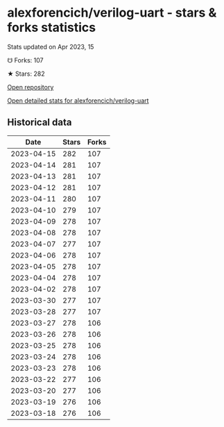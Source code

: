 # alexforencich/verilog-uart - stars & forks statistics

Stats updated on Apr 2023, 15

☋ Forks: 107

★ Stars: 282

[Open repository](https://github.com/alexforencich/verilog-uart)

[Open detailed stats for alexforencich/verilog-uart](https://reviewgithub.com/rep/alexforencich/verilog-uart)

## Historical data
| Date | Stars | Forks |
|------|-------|-------|
| 2023-04-15 | 282 | 107 | 
| 2023-04-14 | 281 | 107 | 
| 2023-04-13 | 281 | 107 | 
| 2023-04-12 | 281 | 107 | 
| 2023-04-11 | 280 | 107 | 
| 2023-04-10 | 279 | 107 | 
| 2023-04-09 | 278 | 107 | 
| 2023-04-08 | 278 | 107 | 
| 2023-04-07 | 277 | 107 | 
| 2023-04-06 | 278 | 107 | 
| 2023-04-05 | 278 | 107 | 
| 2023-04-04 | 278 | 107 | 
| 2023-04-02 | 278 | 107 | 
| 2023-03-30 | 277 | 107 | 
| 2023-03-28 | 277 | 107 | 
| 2023-03-27 | 278 | 106 | 
| 2023-03-26 | 278 | 106 | 
| 2023-03-25 | 278 | 106 | 
| 2023-03-24 | 278 | 106 | 
| 2023-03-23 | 278 | 106 | 
| 2023-03-22 | 277 | 106 | 
| 2023-03-20 | 277 | 106 | 
| 2023-03-19 | 276 | 106 | 
| 2023-03-18 | 276 | 106 | 

